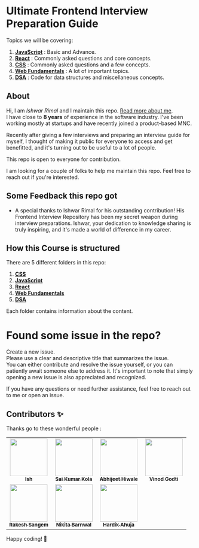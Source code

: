 # Ultimate Frontend Interview Preparation Guide

Topics we will be covering:

1. [**JavaScript**](./JavaScript/) : Basic and Advance.
2. [**React**](./React/) : Commonly asked questions and core concepts.
3. [**CSS**](./CSS/) : Commonly asked questions and a few concepts.
4. [**Web Fundamentals**](./Web%20Fundamentals/) : A lot of important topics.
5. [**DSA**](./DSA/) : Code for data structures and miscellaneous concepts.

## About

Hi, I am _Ishwar Rimal_ and I maintain this repo. [Read more about me](https://github.com/ishwarrimal).  
I have close to **8 years** of experience in the software industry. I've been working mostly at startups and have recently joined a product-based MNC.

Recently after giving a few interviews and preparing an interview guide for myself, I thought of making it public for everyone to access and get benefitted, and it's turning out to be useful to a lot of people.

This repo is open to everyone for contribution.

I am looking for a couple of folks to help me maintain this repo. Feel free to reach out if you're interested.

## Some Feedback this repo got  
- A special thanks to Ishwar Rimal for his outstanding contribution! His Frontend Interview Repository has been my secret weapon during interview preparations. Ishwar, your dedication to knowledge sharing is truly inspiring, and it's made a world of difference in my career.

## How this Course is structured

There are 5 different folders in this repo:

1. [**CSS**](./CSS/)
2. [**JavaScript**](./JavaScript/)
3. [**React**](./React/)
4. [**Web Fundamentals**](./Web%20Fundamentals/)
5. [**DSA**](./DSA/)

Each folder contains information about the content.

# Found some issue in the repo?

Create a new issue.  
Please use a clear and descriptive title that summarizes the issue.  
You can either contribute and resolve the issue yourself, or you can patiently await someone else to address it. It's important to note that simply opening a new issue is also appreciated and recognized.

If you have any questions or need further assistance, feel free to reach out to me or open an issue.

## Contributors ✨

Thanks go to these wonderful people :
<!-- ALL-CONTRIBUTORS-LIST:START - Do not remove or modify this section -->
<!-- prettier-ignore-start -->
<!-- markdownlint-disable -->
<table>
  <tbody>
    <tr>
      <td align="center" valign="top" width="25%"><a href="https://github.com/ishwarrimal"><img src="https://avatars.githubusercontent.com/u/17489662?v=4" width="100px;"/><br /><sub><b>Ish</b></sub></a><br /></td>
      <td align="center" valign="top" width="25%"><a href="https://github.com/SahulKola"><img src="https://avatars.githubusercontent.com/u/39924419?v=4" width="100px;"/><br /><sub><b>Sai Kumar Kola</b></sub></a><br /></td>
      <td align="center" valign="top" width="25%"><a href="https://github.com/Abhii-07"><img src="https://avatars.githubusercontent.com/u/97459166?v=4" width="100px;"/><br /><sub><b>Abhijeet Hiwale</b></sub></a><br /></td>
      <td align="center" valign="top" width="25%"><a href="https://github.com/Gvinod1991"><img src="https://avatars.githubusercontent.com/u/13873668?v=4" width="100px;"/><br /><sub><b>Vinod Godti</b></sub></a><br /></td>
    </tr>
    <tr>
	<td align="center" valign="top" width="25%"><a href="https://github.com/RakeshSangem"><img src="https://avatars.githubusercontent.com/u/107752425?v=4" width="100px;"/><br /><sub><b>Rakesh Sangem</b></sub></a><br /></td>
 	<td align="center" valign="top" width="25%"><a href="https://github.com/nikitabarnawal"><img src="https://avatars.githubusercontent.com/u/6332886?v=4" width="100px;"/><br /><sub><b>Nikita Barnwal</b></sub></a><br /></td>
	<td align="center" valign="top" width="25%"><a href="https://github.com/someoneme"><img src="https://avatars.githubusercontent.com/u/22216510?v=4" width="100px;"/><br /><sub><b>Hardik Ahuja</b></sub></a><br /></td>
    </tr>
  </tbody>
</table>

<!-- markdownlint-restore -->
<!-- prettier-ignore-end -->

<!-- ALL-CONTRIBUTORS-LIST:END -->


Happy coding! 🚀
